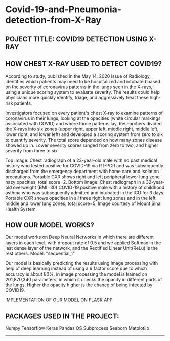 # Covid-19-and-Pneumonia-detection-from-X-Ray
## POJECT TITLE: COVID19 DETECTION USING X-RAY

## HOW CHEST X-RAY USED TO DETECT COVID19?

According to study, published in the May 14, 2020 issue of Radiology, identifies which patients may need to be hospitalized and intubated based on the severity of coronavirus patterns in the lungs seen in the X-rays, using a unique scoring system to evaluate severity. The results could help physicians more quickly identify, triage, and aggressively treat these high-risk patients.
 
Investigators focused on every patient's chest X-ray to examine patterns of coronavirus in their lungs, looking at the opacities (white circular markings associated with COVID) and where those patterns lay. Researchers divided the X-rays into six zones (upper right, upper left, middle right, middle left, lower right, and lower left) and developed a scoring system from zero to six to quantify severity. The total score depended on how many zones disease showed up in. Lower severity scores ranged from zero to two, and higher severity from three to six.



Top image: Chest radiograph of a 23-year-old male with no past medical history who tested positive for COVID-19 via RT-PCR and was subsequently discharged from the emergency department with home care and isolation precautions. Portable CXR shows right and left peripheral lower lung zone hazy opacities; total score=2.
Bottom image: Chest radiograph in a 32-year-old overweight (BMI=30) COVID-19 positive male with a history of childhood asthma who was subsequently admitted and intubated in the ICU for 3 days. Portable CXR shows opacities in all three right lung zones and in the left middle and lower lung zones; total score=5. Image courtesy of Mount Sinai Health System.

## HOW OUR MODEL WORKS?
Our model works on Deep Neural Networks in which there are different layers in each level, with dropout rate of 0.5 and we applied Softmax in the last dense layer of the network, and the Rectified Linear Unit(ReLu) is the rest others.
Model: "sequential_1"

Our model is basically predicting the results using Image processing with help of deep learning instead of using a 6 factor score due to which accuracy is about 80%, in image processing the model is trained on 201,870,340 parameters, in which it checks the opacity in different parts of the lungs.
Higher the opacity higher is the chance of being infected by COVID19.

IMPLEMENTATION OF OUR MODEL ON FLASK APP


## PACKAGES USED IN THE PROJECT:
Numpy
Tensorflow
Keras
Pandas
OS
Subprocess
Seaborn
Matplotlib
************************
